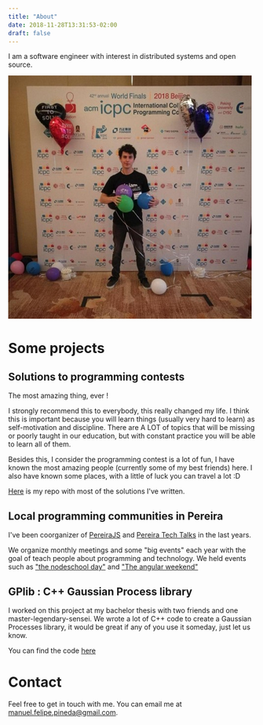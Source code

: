 ```yaml
---
title: "About"
date: 2018-11-28T13:31:53-02:00
draft: false
---
```


I am a software engineer with interest in distributed systems and open source.

![avatar](/img.jpeg)

# Some projects

## Solutions to programming contests

The most amazing thing, ever !

I strongly recommend this to everybody, this really changed my life. I think this
is important because you will learn things (usually very hard to learn) as
self-motivation and discipline. There are A LOT of topics that will be missing
or poorly taught in our education, but with constant practice you will be able
to learn all of them.

Besides this, I consider the programming contest is a lot of fun, I have known
the most amazing people (currently some of my best friends) here. I also have
known some places, with a little of luck you can travel a lot :D

[Here](https://github.com/pin3da/Programming-contest) is my repo with most of the solutions I've written.

## Local programming communities in Pereira

I've been coorganizer of [PereiraJS](https://pereirajs.org/) and
[Pereira Tech Talks](https://pereiratechtalks.com/) in the last years.

We organize monthly meetings and some "big events" each year with the goal of
teach people about programming and technology. We held events
such as ["the nodeschool day"](https://nodeschool.io/pereira/) and ["The angular weekend"](https://angular.pereirajs.org/)

## GPlib : C++ Gaussian Process library

 I worked on this project at my bachelor thesis with two friends and one
 master-legendary-sensei. We wrote a lot of C++ code to create a Gaussian
 Processes library, it would be great if any of you use it someday, just let us know.

 You can find the code [here](https://github.com/pin3da/gplib)

# Contact

Feel free to get in touch with me. You can email me at [manuel.felipe.pineda@gmail.com](mailto:manuel.felipe.pineda@gmail.com).